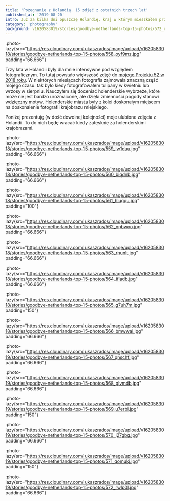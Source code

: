 ```yaml
---
title: 'Pożegnanie z Holandią. 15 zdjęć z ostatnich trzech lat'
published_at: '2019-08-20'
intro: Już za kilka dni opuszczę Holandię, kraj w którym mieszkałem przez ostatnie trzy lata. Zabieram ze sobą mnóstwo wspomnień, wiele wspaniałych znajomości i oczywiście… setki zdjęć! W ramach pożegnania przeglądnąłem wybrałem spośród nich 15 ulubionych.
category: 'photography'
background: v1620583019/stories/goodbye-netherlands-top-15-photos/572_rwlp0l.jpg
---
```


:photo-lazy{src="https://res.cloudinary.com/lukaszrados/image/upload/v1620583018/stories/goodbye-netherlands-top-15-photos/558_oyf9mz.jpg" padding="66.666"}

Trzy lata w Holandii były dla mnie intensywne pod względem fotograficznym. To tutaj powstało większość zdjęć do [mojego Projektu 52 w 2018 roku](/blog/project-52). W niektórych miesiącach fotografia zajmowała znaczną część mojego czasu: tak było kiedy fotografowałem tulipany w kwietniu lub wrzosy w sierpniu. Nauczyłem się doceniać holenderskie wybrzeże, które może nie jest bardzo urozmaicone, ale dzięki zmienności pogody stanowi wdzięczny motyw. Holenderskie miasta były z kolei doskonałym miejscem na doskonalenie fotografii krajobrazu miejskiego.

Poniżej prezentuję (w dość dowolnej kolejności) moje ulubione zdjęcia z Holandii. To do nich będę wracać kiedy zatęsknię za holenderskimi krajobrazami.

:photo-lazy{src="https://res.cloudinary.com/lukaszrados/image/upload/v1620583018/stories/goodbye-netherlands-top-15-photos/559_lw1duu.jpg" padding="66.666"}

:photo-lazy{src="https://res.cloudinary.com/lukaszrados/image/upload/v1620583018/stories/goodbye-netherlands-top-15-photos/560_biqdnb.jpg" padding="66.666"}

:photo-lazy{src="https://res.cloudinary.com/lukaszrados/image/upload/v1620583018/stories/goodbye-netherlands-top-15-photos/561_hlugqu.jpg" padding="100"}

:photo-lazy{src="https://res.cloudinary.com/lukaszrados/image/upload/v1620583018/stories/goodbye-netherlands-top-15-photos/562_npbwoo.jpg" padding="66.666"}

:photo-lazy{src="https://res.cloudinary.com/lukaszrados/image/upload/v1620583018/stories/goodbye-netherlands-top-15-photos/563_rhunlt.jpg" padding="66.666"}

:photo-lazy{src="https://res.cloudinary.com/lukaszrados/image/upload/v1620583018/stories/goodbye-netherlands-top-15-photos/564_ifladb.jpg" padding="66.666"}

:photo-lazy{src="https://res.cloudinary.com/lukaszrados/image/upload/v1620583018/stories/goodbye-netherlands-top-15-photos/565_g7uh7m.jpg" padding="150"}

:photo-lazy{src="https://res.cloudinary.com/lukaszrados/image/upload/v1620583018/stories/goodbye-netherlands-top-15-photos/566_bmwwai.jpg" padding="66.666"}

:photo-lazy{src="https://res.cloudinary.com/lukaszrados/image/upload/v1620583019/stories/goodbye-netherlands-top-15-photos/567_qnschf.jpg" padding="66.666"}

:photo-lazy{src="https://res.cloudinary.com/lukaszrados/image/upload/v1620583019/stories/goodbye-netherlands-top-15-photos/568_glvmdb.jpg" padding="66.666"}

:photo-lazy{src="https://res.cloudinary.com/lukaszrados/image/upload/v1620583019/stories/goodbye-netherlands-top-15-photos/569_u7erbi.jpg" padding="150"}

:photo-lazy{src="https://res.cloudinary.com/lukaszrados/image/upload/v1620583019/stories/goodbye-netherlands-top-15-photos/570_j27gbg.jpg" padding="66.666"}

:photo-lazy{src="https://res.cloudinary.com/lukaszrados/image/upload/v1620583019/stories/goodbye-netherlands-top-15-photos/571_qomukj.jpg" padding="150"}

:photo-lazy{src="https://res.cloudinary.com/lukaszrados/image/upload/v1620583019/stories/goodbye-netherlands-top-15-photos/572_rwlp0l.jpg" padding="66.666"}
